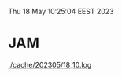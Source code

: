 Thu 18 May 10:25:04 EEST 2023
# JAM
<a href='./cache/202305/18_10.log'>./cache/202305/18_10.log</a>
